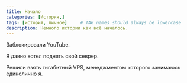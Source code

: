 ```yaml
---
title: Начало
categories: [История,]
tags: [история, личное]     # TAG names should always be lowercase
description: Немного истории как всё началось.
---
```


Заблокировали YouTube.

Я давно хотел поднять свой севрер.

Решили взять гигабитный VPS, менеджментом которого занимаюсь единолично я.